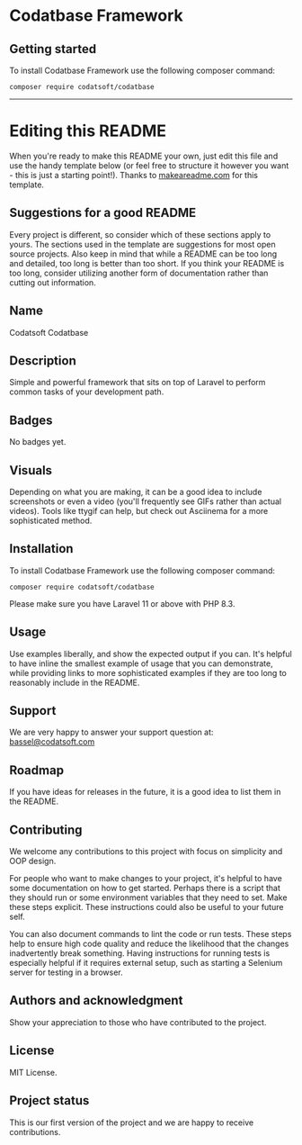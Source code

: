# Codatbase Framework



## Getting started

To install Codatbase Framework use the following composer command: 

```
composer require codatsoft/codatbase
```

***

# Editing this README

When you're ready to make this README your own, just edit this file and use the handy template below (or feel free to structure it however you want - this is just a starting point!). Thanks to [makeareadme.com](https://www.makeareadme.com/) for this template.

## Suggestions for a good README

Every project is different, so consider which of these sections apply to yours. The sections used in the template are suggestions for most open source projects. Also keep in mind that while a README can be too long and detailed, too long is better than too short. If you think your README is too long, consider utilizing another form of documentation rather than cutting out information.

## Name
Codatsoft Codatbase

## Description
Simple and powerful framework that sits on top of Laravel to perform common tasks of your development path.

## Badges
No badges yet.

## Visuals
Depending on what you are making, it can be a good idea to include screenshots or even a video (you'll frequently see GIFs rather than actual videos). Tools like ttygif can help, but check out Asciinema for a more sophisticated method.

## Installation
To install Codatbase Framework use the following composer command:

```
composer require codatsoft/codatbase
```

Please make sure you have Laravel 11 or above with PHP 8.3.

## Usage
Use examples liberally, and show the expected output if you can. It's helpful to have inline the smallest example of usage that you can demonstrate, while providing links to more sophisticated examples if they are too long to reasonably include in the README.

## Support
We are very happy to answer your support question at: bassel@codatsoft.com

## Roadmap
If you have ideas for releases in the future, it is a good idea to list them in the README.

## Contributing
We welcome any contributions to this project with focus on simplicity and OOP design.

For people who want to make changes to your project, it's helpful to have some documentation on how to get started. Perhaps there is a script that they should run or some environment variables that they need to set. Make these steps explicit. These instructions could also be useful to your future self.

You can also document commands to lint the code or run tests. These steps help to ensure high code quality and reduce the likelihood that the changes inadvertently break something. Having instructions for running tests is especially helpful if it requires external setup, such as starting a Selenium server for testing in a browser.

## Authors and acknowledgment
Show your appreciation to those who have contributed to the project.

## License
MIT License.

## Project status
This is our first version of the project and we are happy to receive contributions.
